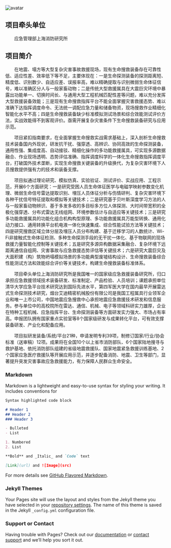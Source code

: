 ![avatar](liferescue.github.io/102.jpg)

## 项目牵头单位

  应急管理部上海消防研究所

## 项目简介

  在地震、塌方等大型复杂灾害事故救援现场，现有生命搜救装备存在可靠性低、适应性差、效率低下等不足，主要体现在：一是生命探测装备的探测距离短、精度低、识别数少、自适应差、误报率高，难以精确提取与识别微弱生命体征信号，难以准确区分人与一般家畜动物；二是传统大型救援属具在大震巨灾环境中暴露出功能单一、切换时间长、与通用大型工程机械匹配性差等问题，难以充分发挥大型救援装备效能；三是现有生命搜救指挥平台不能全面掌握灾害救援态势、难以准确下达指挥调度命令、无法统一调配应急力量和储备物资，现场搜救作业精细化智能化水平不高；四是生命搜救装备缺少标准模拟测试场景和综合效能测试评价方法，实战效能得不到客观评价。亟需开展复杂灾害条件下生命搜救装备研究与应用示范。 
  
  项目紧扣指南要求，在全面掌握生命搜救实战需求基础上，深入剖析生命搜救技术装备国内外现状，研发抗干扰、强穿透、高辨识、协同高效的生命探测装备，通用性强、集成度高、自动接驳、精细化操作的多功能救援属具，可实现多源数据融合、作业现场透明、态势评估准确、指挥调度科学的一体化生命搜救指挥调度平台，打破国外技术垄断，实现生命搜救关键装备的升级换代，为复杂灾害环境下人员搜救提供强有力的技术和装备支撑。 
  
  项目拟通过理论研究、模拟仿真、实验验证、测试评价、实战应用、工程示范，开展6个方面研究：一是研究受困人员生命体征医学与电磁学映射参数变化机理、微弱生命信号雷达提取识别、埋压人员体征分析与伤情研判、复杂灾害环境下各种干扰信号特征提取和模拟等关键技术；二是研究基于贝叶斯深度学习方法的人与一般家畜动物辨识、基于多发多收的多目标多方位人体探测、大时间带宽积的全极化强穿透、分布式雷达无线组网、环境参数估计与自适应等关键技术；三是研究多功能救援属具的功能化组合机构构型原理、多功能救援属具万能型转换、通用化动力接口、通用转换平台机电液一体化快速集成、综合性能试验方法等关键技术；四是研究搜救区域立体分层及埋压人员分布构建、基于迁移学习的人数统计、Wi-Fi非接触式生命体征检测、多种生命探测手段的无干扰一体化、基于物联网的现场救援力量智能化控制等关键技术；五是研究多源异构数据采集融合、复杂环境下远距离通信自组网、灾害事故与应急救援态势评估等关键技术；六是研究大震巨灾及大面积建（构）筑物坍塌模拟场景的多功能典型废墟结构设计、生命搜救装备综合性能测试方法和效能综合评价等关键技术，构建生命搜救装备标准体系。 
  
  项目牵头单位上海消防研究所是我国唯一的国家级应急救援装备研究所，归口承担应急救援领域技术装备研发、标准制定、产品检验、人员培训；课题承担单位清华大学应急平台技术研究达到国际先进水平，第四军医大学在国内最早开展雷达式生命探测技术研究，烟台艾迪精密机械股份有限公司是我国工程属具行业领军企业和唯一上市公司，中国地震应急搜救中心承担地震应急救援技术研发和信息服务。参与单位中的高校院所在雷达、通信、机械、电子等领域科研实力雄厚，企业在特种工程机械、应急指挥平台、生命探测装备等方面研发实力强大、市场占有率高。申报团队拥有国家重点实验室等8个国家级研发与成果转化平台，可有效支撑装备研发、产业化和配备应用。  
  
  项目拟研发装备/系统/平台21种，申请发明专利39项，制修订国家/行业/协会标准（送审稿）12项。成果将在全国10个以上省市消防部队、6个国家陆地搜寻与救护基地、依托消防部队组建的省级地震救援队、国家地震紧急救援训练基地、2个国家应急医疗救援队等开展应用示范，并逐步配备消防、地震、卫生等部门，显著提升突发灾害事故应急救援能力，有力保障人民群众生命安全。  


### Markdown

Markdown is a lightweight and easy-to-use syntax for styling your writing. It includes conventions for

```markdown
Syntax highlighted code block

# Header 1
## Header 2
### Header 3

- Bulleted
- List

1. Numbered
2. List

**Bold** and _Italic_ and `Code` text

[Link](url) and ![Image](src)
```

For more details see [GitHub Flavored Markdown](https://guides.github.com/features/mastering-markdown/).

### Jekyll Themes

Your Pages site will use the layout and styles from the Jekyll theme you have selected in your [repository settings](https://github.com/liferescue/liferescue.github.io/settings). The name of this theme is saved in the Jekyll `_config.yml` configuration file.

### Support or Contact

Having trouble with Pages? Check out our [documentation](https://help.github.com/categories/github-pages-basics/) or [contact support](https://github.com/contact) and we’ll help you sort it out.
